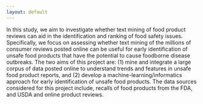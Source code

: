 ```yaml
---
layout: default
---
```


In this study, we aim to investigate whether text mining of food product reviews
can aid in the identification and ranking of food safety issues. Specifically,
we focus on assessing whether text mining of the millions of consumer reviews
posted online can be useful for early identification of unsafe food products
that have the potential to cause foodborne disease outbreaks. The two aims of
this project are: (1) mine and integrate a large corpus of data posted online to
understand trends and features in unsafe food product reports, and (2) develop a
machine-learning/informatics approach for early identification of unsafe food
products. The data sources considered for this project include, recalls of food
products from the FDA, and USDA and online product reviews.
